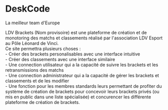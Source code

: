 # DeskCode
La meilleur team d'Europe


LDV Brackets (Nom provisoire) est une plateforme de création et de monotoring des matchs et classements réalisé par l'association LDV Esport au Pôle Léonard de Vinci. 
      <br>Ce site permettra plusieurs choses : <br>
            - Créer des brackets personalisables avec une interface intuitive<br>
            - Créer des classements avec une interface similaire<br>
            - Une connection utilisateur qui a la capacité de suivre les brackets et les retransmissions des matchs<br>
            - Une connection administrateur qui a la capacité de gérer les brackets et classements et de les modifier<br>
            - Une fonction pour les membres standards leurs permettant de profiter du système de création de brackets pour concevoir leurs brackets
              privés (ou mis en public dans une liste spécialisée) et concurencer les différente plateforme de création de brackets.<br>
